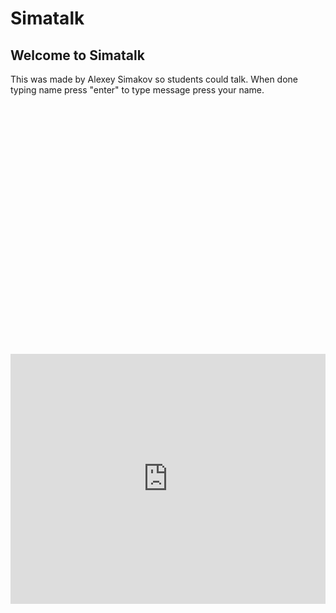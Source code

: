 # Simatalk
## Welcome to Simatalk

This was made by Alexey Simakov so students could talk. When done typing name press "enter" to type message press your name.

<div id="tlkio" data-channel="student-talk" data-theme="theme--minimal" style="width:100%;height:400;"></div><script async src="http://tlk.io/embed.js" type="text/javascript"></script>

<iframe src="https://tlk.io/student-talk" width="100%" height="400" frameborder="0" scrolling="no"></iframe>
